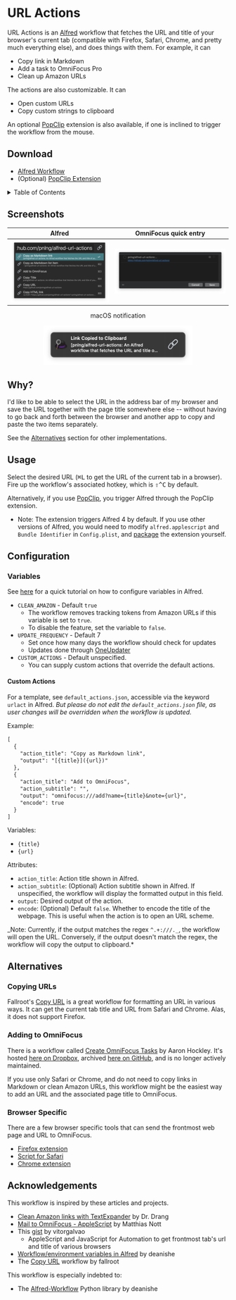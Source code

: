 # URL Actions

URL Actions is an [Alfred](https://www.alfredapp.com/) workflow that fetches the URL and title of your browser's current tab (compatible with Firefox, Safari, Chrome, and pretty much everything else), and
does things with them. For example, it can

- Copy link in Markdown
- Add a task to OmniFocus Pro
- Clean up Amazon URLs

The actions are also customizable. It can

- Open custom URLs
- Copy custom strings to clipboard

An optional [PopClip](https://pilotmoon.com/popclip/) extension is also available, if one is inclined to trigger the workflow from the mouse.

## Download

- [Alfred Workflow](https://www.github.com/pnlng/alfred-url-actions/releases/latest/download/URL.Actions.alfredworkflow)
- (Optional) [PopClip Extension](https://www.github.com/pnlng/alfred-url-actions/releases/latest/download/URLtoAlfred.popclipextz)

<details>
<summary>Table of Contents</summary>

- [URL Actions](#url-actions)
  - [Download](#download)
  - [Screenshots](#screenshots)
  - [Why?](#why)
  - [Usage](#usage)
  - [Configuration](#configuration)
    - [Variables](#variables)
      - [Custom Actions](#custom-actions)
  - [Alternatives](#alternatives)
    - [Copying URLs](#copying-urls)
    - [Adding to OmniFocus](#adding-to-omnifocus)
    - [Browser Specific](#browser-specific)
  - [Acknowledgements](#acknowledgements)
    </details>

## Screenshots

| Alfred                      | OmniFocus quick entry          |
| --------------------------- | ------------------------------ |
| ![](screenshots/alfred.png) | ![](screenshots/omnifocus.png) |

<p align="center">
macOS notification</p>
<p align="center">
<img src="screenshots/notification.png" width="340">
</p>

## Why?

I'd like to be able to select the URL in the address bar of my browser and save the URL together with the page title somewhere else -- without having to go back and forth between the browser and another app to copy and paste the two items separately.

See the [Alternatives](#alternatives) section for other implementations.

## Usage

Select the desired URL (<kbd>⌘L</kbd> to get the URL of the current tab in a browser). Fire up the workflow's associated hotkey, which is <kbd>⇧^C</kbd> by default.

Alternatively, if you use [PopClip](https://pilotmoon.com/popclip/), you trigger Alfred through the PopClip extension.

- Note: The extension triggers Alfred 4 by default. If you use other versions of Alfred, you would need to modify `alfred.applescript` and `Bundle Identifier` in `Config.plist`, and [package](https://github.com/pilotmoon/PopClip-Extensions#anatomy-of-a-popclip-extension) the extension yourself.

## Configuration

### Variables

See [here](https://www.alfredapp.com/help/workflows/advanced/variables/#environment) for a quick tutorial on how to configure variables in Alfred.

- `CLEAN_AMAZON` - Default `true`
  - The workflow removes tracking tokens from Amazon URLs if this variable is set to `true`.
  - To disable the feature, set the variable to `false`.
- `UPDATE_FREQUENCY` - Default 7
  - Set once how many days the workflow should check for updates
  - Updates done through [OneUpdater](https://github.com/vitorgalvao/alfred-workflows/tree/master/OneUpdater)
- `CUSTOM_ACTIONS` - Default unspecified.
  - You can supply custom actions that override the default actions.

#### Custom Actions

For a template, see `default_actions.json`, accessible via the keyword `urlact` in Alfred. _But please do not edit the `default_actions.json` file, as user changes will be overridden when the workflow is updated._

Example:

```
[
  {
    "action_title": "Copy as Markdown link",
    "output": "[{title}]({url})"
  },
  {
    "action_title": "Add to OmniFocus",
    "action_subtitle": "",
    "output": "omnifocus:///add?name={title}&note={url}",
    "encode": true
  }
]
```

Variables:

- `{title}`
- `{url}`

Attributes:

- `action_title`: Action title shown in Alfred.
- `action_subtitle`: (Optional) Action subtitle shown in Alfred. If unspecified, the workflow will display the formatted output in this field.
- `output`: Desired output of the action.
- `encode`: (Optional) Default `false`. Whether to encode the title of the webpage. This is useful when the action is to open an URL scheme.

_Note: Currently, if the output matches the regex `^.+:///._`, the workflow will open the URL. Conversely, if the output doesn't match the regex, the workflow will copy the output to clipboard.\*

## Alternatives

### Copying URLs

Fallroot's [Copy URL](https://github.com/fallroot/copy-url-for-alfred) is a great workflow for formatting an URL in various ways. It can get the current tab title and URL from Safari and Chrome. Alas, it does not support Firefox.

### Adding to OmniFocus

There is a workflow called [Create OmniFocus Tasks](https://web.archive.org/web/20170606130617/http://aaronhockley.com/alfred-2-workflow-create-omnifocus-tasks/) by Aaron Hockley. It's hosted [here on Dropbox](https://www.dropbox.com/s/nlx4uyfc905iyc2/CreateOmniFocusTasks.alfredworkflow), archived [here on GitHub](https://github.com/hzlzh/AlfredWorkflow.com/blob/master/Downloads/Workflows/CreateOmniFocusTasks.alfredworkflow), and is no longer actively maintained.

If you use only Safari or Chrome, and do not need to copy links in Markdown or clean Amazon URLs, this workflow might be the easiest way to add an URL and the associated page title to OmniFocus.

### Browser Specific

There are a few browser specific tools that can send the frontmost web page and URL to OmniFocus.

- [Firefox extension](https://addons.mozilla.org/en-US/firefox/addon/addtoomnifocus2/)
- [Script for Safari](https://github.com/jessesquires/safari-tabs-to-omnifocus)
- [Chrome extension](https://chrome.google.com/webstore/detail/send-to-omnifocus/ohdhaodomnlifoigpfcbjpcegdbefnen)

## Acknowledgements

This workflow is inspired by these articles and projects.

- [Clean Amazon links with TextExpander](https://leancrew.com/all-this/2015/06/clean-amazon-links-with-textexpander/) by Dr. Drang
- [Mail to OmniFocus - AppleScript](https://www.mnott.de/mail-to-omnifocus-applescript/) by Matthias Nott
- This [gist](https://gist.github.com/vitorgalvao/5392178) by vitorgalvao
  - AppleScript and JavaScript for Automation to get frontmost tab's url and title of various browsers
- [Workflow/environment variables in Alfred](https://www.deanishe.net/post/2018/10/workflow/environment-variables-in-alfred/) by deanishe
- The [Copy URL](https://github.com/fallroot/copy-url-for-alfred) workflow by fallroot

This workflow is especially indebted to:

- The [Alfred-Workflow](https://github.com/deanishe/alfred-workflow/) Python library by deanishe
